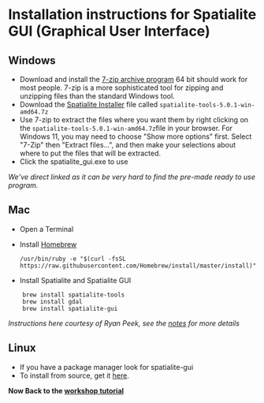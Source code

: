 # Installation instructions for Spatialite GUI (Graphical User Interface)

## Windows

  * Download and install the [7-zip archive program](https://www.7-zip.org/) 64 bit should work for most people. 7-zip is a more sophisticated tool for zipping and unzipping files than the standard Windows tool.
  * Download the [Spatialite Installer](http://www.gaia-gis.it/gaia-sins/windows-bin-amd64/) file called `spatialite-tools-5.0.1-win-amd64.7z`
  * Use 7-zip to extract the files where you want them by right clicking on the `spatialite-tools-5.0.1-win-amd64.7z`file in your browser. For Windows 11, you may need to choose "Show more options" first. Select "7-Zip" then "Extract files...", and then make your selections about where to put the files that will be extracted.
  * Click the spatialite_gui.exe to use
  
  *We've direct linked as it can be very hard to find the pre-made ready to use program.*

## Mac

  * Open a Terminal
  * Install [Homebrew](https://brew.sh/)
  
    ``` /usr/bin/ruby -e "$(curl -fsSL https://raw.githubusercontent.com/Homebrew/install/master/install)" ```
  
  * Install Spatialite and Spatialite GUI
  
   ```
       brew install spatialite-tools
       brew install gdal
       brew install spatialite-gui
   ```
   *Instructions here courtesy of Ryan Peek, see the [notes](https://github.com/ryanpeek/spatiallite_demo) for more details*

## Linux

 * If you have a package manager look for spatialite-gui
 * To install from source, get it [here](https://www.gaia-gis.it/fossil/spatialite_gui/index).


**Now Back to the [workshop tutorial](README.md)**
